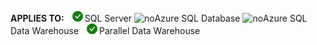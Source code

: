 <Token>**APPLIES TO:** ![yes](media/yes.png)SQL Server ![no](media/no.png)Azure SQL Database ![no](media/no.png)Azure SQL Data Warehouse ![yes](media/yes.png)Parallel Data Warehouse </Token>

